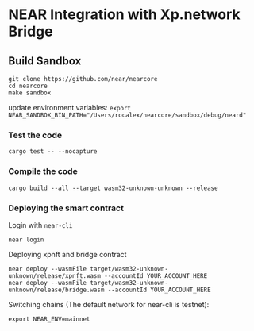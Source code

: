 # NEAR Integration with Xp.network Bridge

## Build Sandbox

```
git clone https://github.com/near/nearcore
cd nearcore
make sandbox
```

update environment variables: `export NEAR_SANDBOX_BIN_PATH="/Users/rocalex/nearcore/sandbox/debug/neard"`

### Test the code

```
cargo test -- --nocapture
```

### Compile the code

```
cargo build --all --target wasm32-unknown-unknown --release
```

### Deploying the smart contract

Login with `near-cli`

```
near login
```

Deploying xpnft and bridge contract

```
near deploy --wasmFile target/wasm32-unknown-unknown/release/xpnft.wasm --accountId YOUR_ACCOUNT_HERE
near deploy --wasmFile target/wasm32-unknown-unknown/release/bridge.wasm --accountId YOUR_ACCOUNT_HERE
```

Switching chains (The default network for near-cli is testnet):

```
export NEAR_ENV=mainnet
```

